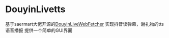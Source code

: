 # DouyinLivetts
基于saermart大佬开源的[DouyinLiveWebFetcher](https://github.com/saermart/DouyinLiveWebFetcher)
实现抖音读弹幕，谢礼物的tts语音播报
提供一个简单的GUI界面
